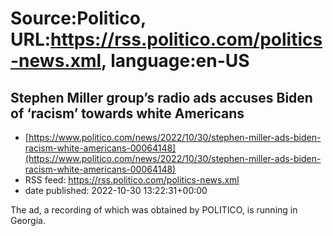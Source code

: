 # Source:Politico, URL:https://rss.politico.com/politics-news.xml, language:en-US

## Stephen Miller group’s radio ads accuses Biden of ‘racism’ towards white Americans
 - [https://www.politico.com/news/2022/10/30/stephen-miller-ads-biden-racism-white-americans-00064148](https://www.politico.com/news/2022/10/30/stephen-miller-ads-biden-racism-white-americans-00064148)
 - RSS feed: https://rss.politico.com/politics-news.xml
 - date published: 2022-10-30 13:22:31+00:00

The ad, a recording of which was obtained by POLITICO, is running in Georgia.

